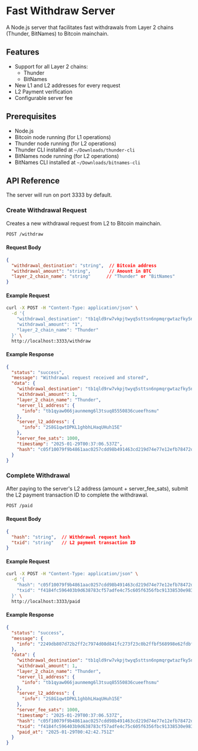 # Fast Withdraw Server

A Node.js server that facilitates fast withdrawals from Layer 2 chains (Thunder, BitNames) to Bitcoin mainchain.

## Features

- Support for all Layer 2 chains:
  - Thunder
  - BitNames
- New L1 and L2 addresses for every request
- L2 Payment verification
- Configurable server fee

## Prerequisites

- Node.js
- Bitcoin node running (for L1 operations)
- Thunder node running (for L2 operations)
- Thunder CLI installed at `~/Downloads/thunder-cli`
- BitNames node running (for L2 operations)
- BitNames CLI installed at `~/Downloads/bitnames-cli`


## API Reference

The server will run on port 3333 by default.

### Create Withdrawal Request

Creates a new withdrawal request from L2 to Bitcoin mainchain.

```bash
POST /withdraw
```

#### Request Body
```json
{
  "withdrawal_destination": "string",  // Bitcoin address
  "withdrawal_amount": "string",       // Amount in BTC
  "layer_2_chain_name": "string"      // "Thunder" or "BitNames"
}
```

#### Example Request
```bash
curl -X POST -H "Content-Type: application/json" \
  -d '{
    "withdrawal_destination": "tb1qld9rw7vkpjtwyq5sttsn6npmqrgwtazfky5nj0",
    "withdrawal_amount": "1",
    "layer_2_chain_name": "Thunder"
  }' \
  http://localhost:3333/withdraw
```

#### Example Response
```json
{
  "status": "success",
  "message": "Withdrawal request received and stored",
  "data": {
    "withdrawal_destination": "tb1qld9rw7vkpjtwyq5sttsn6npmqrgwtazfky5nj0",
    "withdrawal_amount": 1,
    "layer_2_chain_name": "Thunder",
    "server_l1_address": {
      "info": "tb1qyaw066jaunmemg6l3tsuq85550836cueefhsmu"
    },
    "server_l2_address": {
      "info": "2S8G1qwtDPKL1ghbhLHaqUHuh15E"
    },
    "server_fee_sats": 1000,
    "timestamp": "2025-01-29T00:37:06.537Z",
    "hash": "c05f10079f9b4861aac0257cdd98b491463cd219d74e77e12efb78472d779b31"
  }
}
```

### Complete Withdrawal

After paying to the server's L2 address (amount + server_fee_sats), submit the L2 payment transaction ID to complete the withdrawal.

```bash
POST /paid
```

#### Request Body
```json
{
  "hash": "string",  // Withdrawal request hash
  "txid": "string"   // L2 payment transaction ID
}
```

#### Example Request
```bash
curl -X POST -H "Content-Type: application/json" \
  -d '{
    "hash": "c05f10079f9b4861aac0257cdd98b491463cd219d74e77e12efb78472d779b31",
    "txid": "f4184fc596403b9d638783cf57adfe4c75c605f6356fbc91338530e98316"
  }' \
  http://localhost:3333/paid
```

#### Example Response
```json
{
  "status": "success",
  "message": {
    "info": "2249db807d72b2ff2c7974d08d841fc273f23c0b2ffbf568998e62fdbf314f4d"
  },
  "data": {
    "withdrawal_destination": "tb1qld9rw7vkpjtwyq5sttsn6npmqrgwtazfky5nj0",
    "withdrawal_amount": 1,
    "layer_2_chain_name": "Thunder",
    "server_l1_address": {
      "info": "tb1qyaw066jaunmemg6l3tsuq85550836cueefhsmu"
    },
    "server_l2_address": {
      "info": "2S8G1qwtDPKL1ghbhLHaqUHuh15E"
    },
    "server_fee_sats": 1000,
    "timestamp": "2025-01-29T00:37:06.537Z",
    "hash": "c05f10079f9b4861aac0257cdd98b491463cd219d74e77e12efb78472d779b31",
    "txid": "f4184fc596403b9d638783cf57adfe4c75c605f6356fbc91338530e98316",
    "paid_at": "2025-01-29T00:42:42.751Z"
  }
}
```
